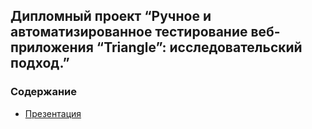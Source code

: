 ## Дипломный проект “Ручное и автоматизированное тестирование веб-приложения “Triangle”: исследовательский подход.”
### Содержание
- [Презентация](https://www.example.com)

